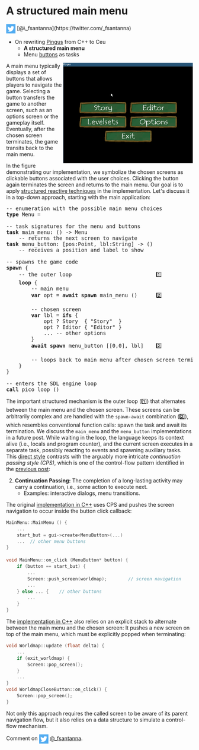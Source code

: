 # A structured main menu

<img src="twitter.png" style="vertical-align:middle">
[@\_fsantanna](https://twitter.com/_fsantanna)

- On rewriting [Pingus](pingus.md) from C++ to Ceu
    - **A structured main menu**
    - Menu [buttons](buttons.md) as tasks

<img src="menu.gif" align="right" width="350">

A main menu typically displays a set of buttons that allows players to navigate
the game.
Selecting a button transfers the game to another screen, such as an options
screen or the gameplay itself.
Eventually, after the chosen screen terminates, the game transits back to the
main menu.

In the figure demonstrating our implementation, we symbolize the chosen screens
as clickable buttons associated with the user choices.
Clicking the button again terminates the screen and returns to the main menu.
Our goal is to apply [structured reactive techniques](pingus.md) in the
implementation.
Let's discuss it in a top-down approach, starting with the main application:

<pre>
-- enumeration with the possible main menu choices
<b>type</b> Menu = <Story=(), Editor=(), ...>

-- task signatures for the menu and buttons
<b>task</b> main_menu: () -> Menu
    -- returns the next screen to navigate
<b>task</b> menu_button: [pos:Point, lbl:String] -> ()
    -- receives a position and label to show

-- spawns the game code
<b>spawn</b> {
    -- the outer loop                           1️⃣
    <b>loop</b> {
        -- main menu
        <b>var</b> opt = <b>await</b> <b>spawn</b> main_menu ()      2️⃣

        -- chosen screen
        <b>var</b> lbl = <b>ifs</b> {
            opt ? Story  { "Story"  }
            opt ? Editor { "Editor" }
            ... -- other options
        }
        <b>await</b> <b>spawn</b> menu_button [[0,0], lbl]    2️⃣

        -- loops back to main menu after chosen screen terminates
    }
}

-- enters the SDL engine loop
<b>call</b> pico_loop ()
</pre>

The important structured mechanism is the outer loop (1️⃣) that alternates
between the main menu and the chosen screen.
These screens can be arbitrarily complex and are handled with the `spawn-await`
combination (2️⃣), which resembles conventional function calls: spawn the task
and await its termination.
We discuss the `main_menu` and the `menu_button` implementations in a future
post.
While waiting in the loop, the language keeps its context alive (i.e., locals
and program counter), and the current screen executes in a separate task,
possibly reacting to events and spawning auxiliary tasks.
This [direct style][1] contrasts with the arguably more intricate *continuation
passing style (CPS)*, which is one of the control-flow pattern identified in
the [previous post](pingus.md):

2. **Continuation Passing:** The completion of a long-lasting activity may
   carry a continuation, i.e., some action to execute next.
    - Examples: interactive dialogs, menu transitions.

The original [implementation in C++][2] uses CPS and pushes the screen
navigation to occur inside the button click callback:

```cpp
MainMenu::MainMenu () {
    ...
    start_but = gui->create<MenuButton>(...)
    ...  // other menu buttons
}

void MainMenu::on_click (MenuButton* button) {
    if (button == start_but) {
        ...
        Screen::push_screen(worldmap);        // screen navigation
        ...
    } else ... {    // other buttons
        ...
    }
}
```

The [implementation in C++][3] also relies on an explicit stack to alternate
between the main menu and the chosen screen:
It pushes a new screen on top of the main menu, which must be explicitly popped
when terminating:

```cpp
void Worldmap::update (float delta) {
    ...
    if (exit_worldmap) {
        Screen::pop_screen();
    }
    ...
}
void WorldmapCloseButton::on_click() {
    Screen::pop_screen();
}
```

Not only this approach requires the called screen to be aware of its parent
navigation flow, but it also relies on a data structure to simulate a
control-flow mechanism.

[1]: https://handwiki.org/wiki/Direct_style
[2]: https://github.com/Pingus/pingus/blob/master/src/pingus/screens/pingus_menu.cpp#L178
[3]: https://github.com/Pingus/pingus/blob/master/src/pingus/worldmap/worldmap_screen.cpp#L179

Comment on <img src="twitter.png" style="vertical-align:middle"> [@\_fsantanna](https://twitter.com/_fsantanna/status/TODO).

